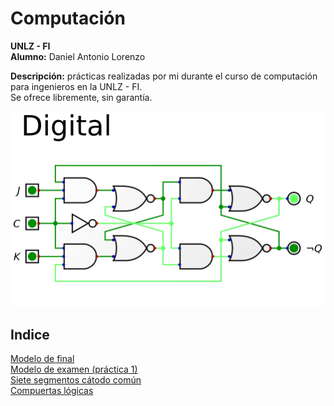# Computación
__UNLZ - FI__   
__Alumno:__ Daniel Antonio Lorenzo 

__Descripción:__ prácticas realizadas por mi durante el curso de computación para ingenieros en la UNLZ - FI.   
Se ofrece libremente, sin garantía.

![logo.png](img/logo.png)    

## Indice

[Modelo de final](https://nbviewer.jupyter.org/github/daniel-lorenzo/TecDigital/blob/master/final.ipynb)  
[Modelo de examen (práctica 1)](https://nbviewer.jupyter.org/github/daniel-lorenzo/TecDigital/blob/master/practica_1.ipynb)     
[Siete segmentos cátodo común](https://nbviewer.jupyter.org/github/daniel-lorenzo/TecDigital/blob/master/7seg_cc.ipynb)           
[Compuertas lógicas](https://nbviewer.jupyter.org/github/daniel-lorenzo/TecDigital/blob/master/LogicGates.ipynb)        